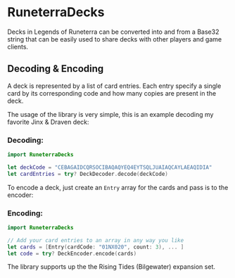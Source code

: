 # RuneterraDecks

Decks in Legends of Runeterra can be converted into and from a Base32 string that can be easily used to share decks with other players and game clients.
 
## Decoding & Encoding

A deck is represented by a list of card entries. Each entry specify a single card by its corresponding code and how many copies are present in the deck.

The usage of the library is very simple, this is an example decoding my favorite Jinx & Draven deck:

### Decoding:
```swift
import RuneterraDecks

let deckCode = "CEBAGAIDCQRSOCIBAQAQYEQ4EYTSQLJUAIAQCAYLAEAQIDIA"
let cardEntries = try? DeckDecoder.decode(deckCode)
```

To encode a deck, just create an `Entry` array for the cards and pass is to the encoder:

### Encoding:
```swift
import RuneterraDecks

// Add your card entries to an array in any way you like
let cards = [Entry(cardCode: "01NX020", count: 3), ... ] 
let code = try? DeckEncoder.encode(cards)
```

The library supports up the the Rising Tides (Bilgewater) expansion set.
